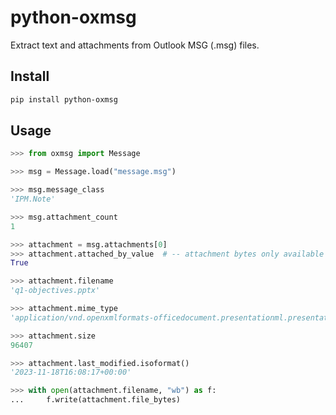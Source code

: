 # python-oxmsg

Extract text and attachments from Outlook MSG (.msg) files.

## Install
```bash
pip install python-oxmsg
```

## Usage
```python
>>> from oxmsg import Message

>>> msg = Message.load("message.msg")

>>> msg.message_class
'IPM.Note'

>>> msg.attachment_count
1

>>> attachment = msg.attachments[0]
>>> attachment.attached_by_value  # -- attachment bytes only available when True --
True

>>> attachment.filename
'q1-objectives.pptx'

>>> attachment.mime_type
'application/vnd.openxmlformats-officedocument.presentationml.presentation'

>>> attachment.size
96407

>>> attachment.last_modified.isoformat()
'2023-11-18T16:08:17+00:00'

>>> with open(attachment.filename, "wb") as f:
...     f.write(attachment.file_bytes)

```
